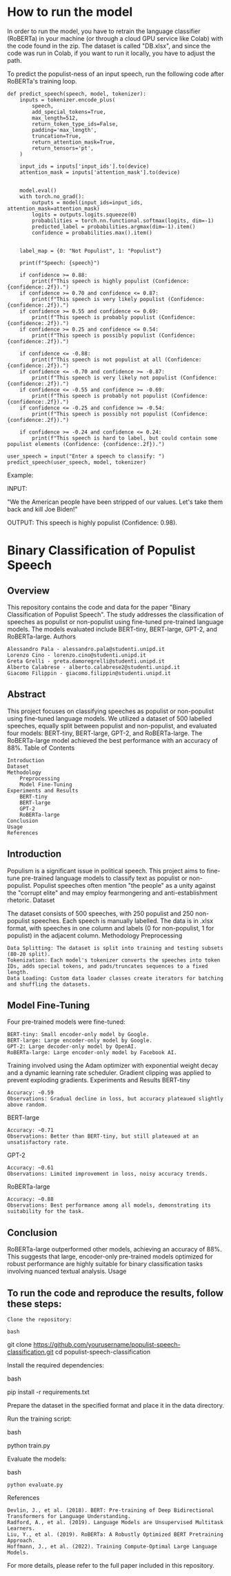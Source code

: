 # How to run the model
In order to run the model, you have to retrain the language classifier (RoBERTa) in your machine (or through a cloud GPU service like Colab) with the code found in the zip. The dataset is called "DB.xlsx", and since the code was run in Colab, if you want to run it locally, you have to adjust the path.

To predict the populist-ness of an input speech, run the following code after RoBERTa's training loop.


    def predict_speech(speech, model, tokenizer):
        inputs = tokenizer.encode_plus(
            speech,
            add_special_tokens=True,
            max_length=512,
            return_token_type_ids=False,
            padding='max_length',
            truncation=True,
            return_attention_mask=True,
            return_tensors='pt',
        )
    
        input_ids = inputs['input_ids'].to(device)
        attention_mask = inputs['attention_mask'].to(device)
    
    
        model.eval()
        with torch.no_grad():
            outputs = model(input_ids=input_ids, attention_mask=attention_mask)
            logits = outputs.logits.squeeze(0)
            probabilities = torch.nn.functional.softmax(logits, dim=-1)
            predicted_label = probabilities.argmax(dim=-1).item()
            confidence = probabilities.max().item()
    
    
        label_map = {0: "Not Populist", 1: "Populist"}
    
        print(f"Speech: {speech}")
    
        if confidence >= 0.88:
            print(f"This speech is highly populist (Confidence: {confidence:.2f}).")
        if confidence >= 0.70 and confidence <= 0.87:
            print(f"This speech is very likely populist (Confidence: {confidence:.2f}).")
        if confidence >= 0.55 and confidence <= 0.69:
            print(f"This speech is probably populist (Confidence: {confidence:.2f}).")
        if confidence >= 0.25 and confidence <= 0.54:
            print(f"This speech is possibly populist (Confidence: {confidence:.2f}).")
    
        if confidence <= -0.88:
            print(f"This speech is not populist at all (Confidence: {confidence:.2f}).")
        if confidence <= -0.70 and confidence >= -0.87:
            print(f"This speech is very likely not populist (Confidence: {confidence:.2f}).")
        if confidence <= -0.55 and confidence >= -0.69:
            print(f"This speech is probably not populist (Confidence: {confidence:.2f}).")
        if confidence <= -0.25 and confidence >= -0.54:
            print(f"This speech is possibly not populist (Confidence: {confidence:.2f}).")
    
        if confidence >= -0.24 and confidence <= 0.24:
            print(f"This speech is hard to label, but could contain some populist elements (Confidence: {confidence:.2f}).")

    user_speech = input("Enter a speech to classify: ")
    predict_speech(user_speech, model, tokenizer)

Example:

INPUT: 

"We the American people have been stripped of our values. Let's take them back and kill Joe Biden!"

OUTPUT:
This speech is highly populist (Confidence: 0.98).

# Binary Classification of Populist Speech
## Overview

This repository contains the code and data for the paper "Binary Classification of Populist Speech". The study addresses the classification of speeches as populist or non-populist using fine-tuned pre-trained language models. The models evaluated include BERT-tiny, BERT-large, GPT-2, and RoBERTa-large.
Authors

    Alessandro Pala - alessandro.pala@studenti.unipd.it
    Lorenzo Cino - lorenzo.cino@studenti.unipd.it
    Greta Grelli - greta.damoregrelli@studenti.unipd.it
    Alberto Calabrese - alberto.calabrese2@studenti.unipd.it
    Giacomo Filippin - giacomo.filippin@studenti.unipd.it

## Abstract

This project focuses on classifying speeches as populist or non-populist using fine-tuned language models. We utilized a dataset of 500 labelled speeches, equally split between populist and non-populist, and evaluated four models: BERT-tiny, BERT-large, GPT-2, and RoBERTa-large. The RoBERTa-large model achieved the best performance with an accuracy of 88%.
Table of Contents

    Introduction
    Dataset
    Methodology
        Preprocessing
        Model Fine-Tuning
    Experiments and Results
        BERT-tiny
        BERT-large
        GPT-2
        RoBERTa-large
    Conclusion
    Usage
    References

## Introduction

Populism is a significant issue in political speech. This project aims to fine-tune pre-trained language models to classify text as populist or non-populist. Populist speeches often mention "the people" as a unity against the "corrupt elite" and may employ fearmongering and anti-establishment rhetoric.
Dataset

The dataset consists of 500 speeches, with 250 populist and 250 non-populist speeches. Each speech is manually labelled. The data is in .xlsx format, with speeches in one column and labels (0 for non-populist, 1 for populist) in the adjacent column.
Methodology
Preprocessing

    Data Splitting: The dataset is split into training and testing subsets (80-20 split).
    Tokenization: Each model's tokenizer converts the speeches into token IDs, adds special tokens, and pads/truncates sequences to a fixed length.
    Data Loading: Custom data loader classes create iterators for batching and shuffling the datasets.

## Model Fine-Tuning

Four pre-trained models were fine-tuned:

    BERT-tiny: Small encoder-only model by Google.
    BERT-large: Large encoder-only model by Google.
    GPT-2: Large decoder-only model by OpenAI.
    RoBERTa-large: Large encoder-only model by Facebook AI.

Training involved using the Adam optimizer with exponential weight decay and a dynamic learning rate scheduler. Gradient clipping was applied to prevent exploding gradients.
Experiments and Results
BERT-tiny

    Accuracy: ~0.59
    Observations: Gradual decline in loss, but accuracy plateaued slightly above random.

BERT-large

    Accuracy: ~0.71
    Observations: Better than BERT-tiny, but still plateaued at an unsatisfactory rate.

GPT-2

    Accuracy: ~0.61
    Observations: Limited improvement in loss, noisy accuracy trends.

RoBERTa-large

    Accuracy: ~0.88
    Observations: Best performance among all models, demonstrating its suitability for the task.

## Conclusion

RoBERTa-large outperformed other models, achieving an accuracy of 88%. This suggests that large, encoder-only pre-trained models optimized for robust performance are highly suitable for binary classification tasks involving nuanced textual analysis.
Usage

## To run the code and reproduce the results, follow these steps:

    Clone the repository:

    bash

git clone https://github.com/yourusername/populist-speech-classification.git
cd populist-speech-classification

Install the required dependencies:

bash

pip install -r requirements.txt

Prepare the dataset in the specified format and place it in the data directory.

Run the training script:

bash

python train.py

Evaluate the models:

bash

    python evaluate.py

References

    Devlin, J., et al. (2018). BERT: Pre-training of Deep Bidirectional Transformers for Language Understanding.
    Radford, A., et al. (2019). Language Models are Unsupervised Multitask Learners.
    Liu, Y., et al. (2019). RoBERTa: A Robustly Optimized BERT Pretraining Approach.
    Hoffmann, J., et al. (2022). Training Compute-Optimal Large Language Models.

For more details, please refer to the full paper included in this repository.
